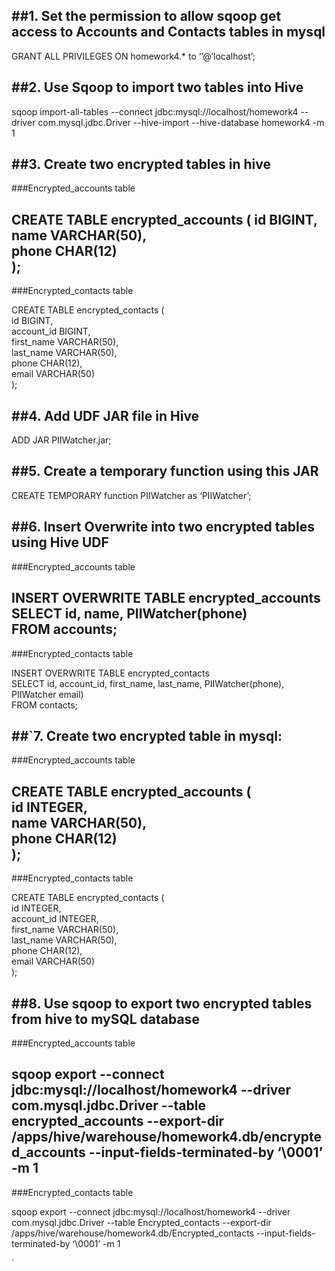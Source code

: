 ##1. Set the permission to allow sqoop get access to Accounts and Contacts tables in mysql
---
GRANT ALL PRIVILEGES ON homework4.* to ‘’@‘localhost’;


##2. Use Sqoop to import two tables into Hive
---
sqoop import-all-tables --connect jdbc:mysql://localhost/homework4 --driver com.mysql.jdbc.Driver --hive-import --hive-database homework4 -m 1


##3. Create two encrypted tables in hive
---
###Encrypted_accounts table

CREATE TABLE encrypted_accounts (
  id BIGINT,  
  name VARCHAR(50),  
  phone CHAR(12)  
);
---
###Encrypted_contacts table

CREATE TABLE encrypted_contacts (  
  id BIGINT,  
  account_id BIGINT,  
  first_name VARCHAR(50),  
  last_name VARCHAR(50),  
  phone CHAR(12),  
  email VARCHAR(50)  
);


##4. Add UDF JAR file in Hive
---
ADD JAR PIIWatcher.jar;


##5. Create a temporary function using this JAR
---
CREATE TEMPORARY function PIIWatcher as ‘PIIWatcher’;


##6. Insert Overwrite into two encrypted tables using Hive UDF
---
###Encrypted_accounts table

INSERT OVERWRITE TABLE encrypted_accounts  
SELECT id, name, PIIWatcher(phone)  
FROM accounts;
---
###Encrypted_contacts table

INSERT OVERWRITE TABLE encrypted_contacts  
SELECT id, account_id, first_name, last_name, PIIWatcher(phone), PIIWatcher email)  
FROM contacts;


##`7. Create two encrypted table in mysql:
---
###Encrypted_accounts table

CREATE TABLE encrypted_accounts (  
  id INTEGER,  
  name VARCHAR(50),  
  phone CHAR(12)  
);
---
###Encrypted_contacts table

CREATE TABLE encrypted_contacts (  
  id INTEGER,  
  account_id INTEGER,  
  first_name VARCHAR(50),  
  last_name VARCHAR(50),  
  phone CHAR(12),  
  email VARCHAR(50)  
);


##8. Use sqoop to export two encrypted tables from hive to mySQL database
---
###Encrypted_accounts table

sqoop export --connect jdbc:mysql://localhost/homework4 --driver com.mysql.jdbc.Driver --table encrypted_accounts --export-dir /apps/hive/warehouse/homework4.db/encrypted_accounts --input-fields-terminated-by ‘\0001’ -m 1
---
###Encrypted_contacts table

sqoop export --connect jdbc:mysql://localhost/homework4 --driver com.mysql.jdbc.Driver --table Encrypted_contacts --export-dir /apps/hive/warehouse/homework4.db/Encrypted_contacts --input-fields-terminated-by ‘\0001’ -m 1

`